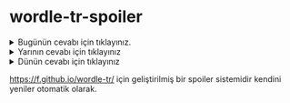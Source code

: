 # wordle-tr-spoiler

<details>
  <summary>Bugünün cevabı için tıklayınız.</summary>
  <br>
    <b> içkin </b>
</details>

<details>
  <summary>Yarının cevabı için tıklayınız</summary>
  <br>
   <b> ninni </b>
</details>

<details>
  <summary>Dünün cevabı için tıklayınız </summary>
  <br>
  <b> vakfe </b>
</details>

https://f.github.io/wordle-tr/ için geliştirilmiş bir spoiler sistemidir kendini yeniler otomatik olarak.

